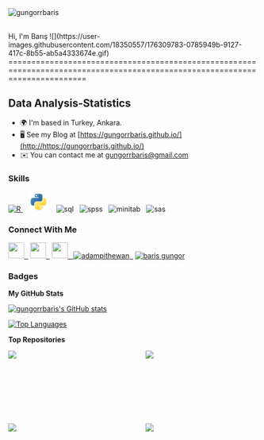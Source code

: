 <p> <img align="center" src="https://github.com/gungorrbaris/gungorrbaris/blob/main/data-everywhere-data.gif" alt="gungorrbaris" height="300" width="600" /></p>
<br>
Hi, I'm Barış ![](https://user-images.githubusercontent.com/18350557/176309783-0785949b-9127-417c-8b55-ab5a4333674e.gif)
=============================================================================================================================

Data Analysis-Statistics
------------------------


*   🌍  I'm based in Turkey, Ankara.
*   🖥️  See my Blog at [https://gungorrbaris.github.io/](http://https://gungorrbaris.github.io/)
*   ✉️  You can contact me at [gungorrbaris@gmail.com](mailto:gungorrbaris@gmail.com)

### Skills 
<p align="left">
 <a href="https://www.r-project.org/" target="_blank" rel="noreferrer"> <img
      src="https://www.r-project.org/Rlogo.png"
      alt="R" width="40" height="40" /> </a> <a target="_blank" rel="noreferrer"> &#160;&#160;
    <img src="https://raw.githubusercontent.com/devicons/devicon/master/icons/python/python-original.svg" alt="python"
      width="40" height="40" /> &#160;&#160;
      <img src="https://user-images.githubusercontent.com/29695545/46472992-89ea3300-c7e7-11e8-95bb-b47507b6f6cb.jpg" alt="sql"
      width="80" height="40" />&#160;&#160;
    <img src="https://img.utdstc.com/icon/b26/4ba/b264ba409e402f7b4c5300e12a10f3bf93855836363b1cd6845f11c7d9175d12:200" alt="spss"
      width="40" height="40" />&#160;&#160;
   <img src="https://bilisimkitabi.com/portal/upload/post/61a7b1c6f3d02_7-minitab.jpg" alt="minitab"
      width="80" height="40" />&#160;&#160;
   <img src="https://upload.wikimedia.org/wikipedia/commons/1/10/SAS_logo_horiz.svg" alt="sas"
      width="80" height="40" />
<br>
</p>
                    

### Connect With Me
                  
 <p align="left"> <a href="https://www.github.com/gungorrbaris" target="_blank" rel="noreferrer"><img src="https://raw.githubusercontent.com/danielcranney/readme-generator/main/public/icons/socials/github.svg" width="32" height="32" />&#160;&#160;</a> <a href="https://www.linkedin.com/in/baris/gungor" target="_blank" rel="noreferrer"><img src="https://raw.githubusercontent.com/danielcranney/readme-generator/main/public/icons/socials/linkedin.svg" width="32" height="32" />&#160;&#160;</a> <a href="https://www.twitter.com/gungorrbaris" target="_blank" rel="noreferrer"><img src="https://raw.githubusercontent.com/danielcranney/readme-generator/main/public/icons/socials/twitter.svg" width="32" height="32" />&#160;&#160; </a> 
  <a href="https://www.kaggle.com/gungorrbaris" target="blank"><img 
      src="https://www.kaggle.com/static/images/site-logo.svg"
      alt="adampithewan" height="32" width="32" />&#160;&#160;</a>
 <a href="https://discord.com/users/782537713995481088" target="blank"><img
      src="https://www.svgrepo.com/show/353655/discord-icon.svg"
      alt="baris gungor" height="32" width="32" /></a>
</p>

### Badges

<b>My GitHub Stats</b>

<a href="http://www.github.com/gungorrbaris"><img src="https://github-readme-stats.vercel.app/api?username=gungorrbaris&show_icons=true&hide=&count_private=true&title_color=0891b2&text_color=ffffff&icon_color=0891b2&bg_color=1c1917&hide_border=true&show_icons=true" alt="gungorrbaris's GitHub stats" /></a>

<a href="https://github.com/gungorrbaris" align="left"><img src="https://github-readme-stats.vercel.app/api/top-langs/?username=gungorrbaris&langs_count=10&title_color=0891b2&text_color=ffffff&icon_color=0891b2&bg_color=1c1917&hide_border=true&locale=en&custom_title=Top%20%Languages" alt="Top Languages" /></a>

<b>Top Repositories</b>

<div width="100%" align="center"><a href="https://github.com/gungorrbaris/TR-categorical.data.analysis.SURVEY-R " align="left"><img align="left" width="45%" src="https://github-readme-stats.vercel.app/api/pin/?username=gungorrbaris&repo=TR-categorical.data.analysis.SURVEY-R" /></a><a href="https://github.com/gungorrbaris/TR-time.series.analysis-R " align="right"><img align="right" width="45%" src="https://github-readme-stats.vercel.app/api/pin/?username=gungorrbaris&repo=TR-time.series.analysis-R" /></a></div><br /><br /><br /><br /><br />

<br /><br />

<div width="100%" align="center"><a href="https://github.com/gungorrbaris/TR-regression-analysis-R " align="left"><img align="left" width="45%" src="https://github-readme-stats.vercel.app/api/pin/?username=gungorrbaris&repo=TR-regression-analysis-R" /></a><a href="https://github.com/gungorrbaris/TR-nonparametric.statistics-R" align="right"><img align="right" width="45%" src="https://github-readme-stats.vercel.app/api/pin/?username=gungorrbaris&repo=TR-nonparametric.statistics-R" /></a> </div>


